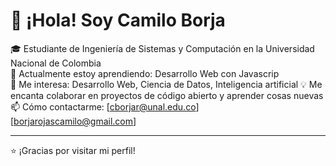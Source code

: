 # 👋 ¡Hola! Soy Camilo Borja

🎓 Estudiante de Ingeniería de Sistemas y Computación en la Universidad Nacional de Colombia  
🌱 Actualmente estoy aprendiendo: Desarrollo Web con Javascrip  
🔭 Me interesa: Desarrollo Web, Ciencia de Datos, Inteligencia artificial
💡 Me encanta colaborar en proyectos de código abierto y aprender cosas nuevas  
📫 Cómo contactarme: [cborjar@unal.edu.co] [borjarojascamilo@gmail.com]

---
⭐ ¡Gracias por visitar mi perfil!

